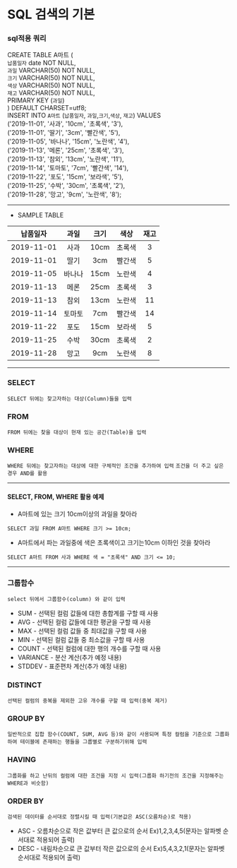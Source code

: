# SQL 검색의 기본
### sql적용 쿼리
CREATE TABLE A마트 (  
  `납품일자` date NOT NULL,  
  `과일` VARCHAR(50) NOT NULL,  
  `크기` VARCHAR(50) NOT NULL,  
  `색상` VARCHAR(50) NOT NULL,  
  `재고` VARCHAR(50) NOT NULL,  
  PRIMARY KEY (`과일`)  
) DEFAULT CHARSET=utf8;  
INSERT INTO `A마트` (`납품일자`, `과일`,`크기`,`색상`, `재고`) VALUES  
  ('2019-11-01', '사과', '10cm', '초록색', '3'),  
  ('2019-11-01', '딸기', '3cm', '빨간색', '5'),  
  ('2019-11-05', '바나나', '15cm', '노란색', '4'),  
  ('2019-11-13', '메론', '25cm', '초록색', '3'),  
  ('2019-11-13', '참외', '13cm', '노란색', '11'),  
  ('2019-11-14', '토마토', '7cm', '빨간색', '14'),  
  ('2019-11-22', '포도', '15cm', '보라색', '5'),  
  ('2019-11-25', '수박', '30cm', '초록색', '2'),  
  ('2019-11-28', '망고', '9cm', '노란색', '8');  
  
---

- SAMPLE TABLE  

|납품일자|과일|크기|색상|재고|
|:---:|:---:|:---:|:---:|:---:|
|2019-11-01|사과|10cm|초록색|3|
|2019-11-01|딸기|3cm|빨간색|5|
|2019-11-05|바나나|15cm|노란색|4|
|2019-11-13|메론|25cm|초록색|3|
|2019-11-13|참외|13cm|노란색|11|
|2019-11-14|토마토|7cm|빨간색|14|
|2019-11-22|포도|15cm|보라색|5|
|2019-11-25|수박|30cm|초록색|2
|2019-11-28|망고|9cm|노란색|8|
---

### SELECT
`SELECT 뒤에는 찾고자하는 대상(Column)들을 입력`
### FROM
`FROM 뒤에는 찾을 대상이 현재 있는 공간(Table)을 입력`
### WHERE
`WHERE 뒤에는 찾고자하는 대상에 대한 구체적인 조건을 추가하여 입력`
`조건을 더 주고 싶은 경우 AND를 활용`  

---
#### SELECT, FROM, WHERE 활용 예제
- A마트에 있는 크기 10cm이상의 과일을 찾아라
```
SELECT 과일 FROM A마트 WHERE 크기 >= 10cm;
```
- A마트에서 파는 과일중에 색은 초록색이고 크기는10cm 이하인 것을 찾아라
```
SELECT A마트 FROM 사과 WHERE 색 = "초록색" AND 크기 <= 10;
```

---
### 그룹함수
`select 뒤에서 그룹함수(column) 와 같이 입력`
- SUM - 선택된 컬럼 값들에 대한 총합계를 구할 때 사용
- AVG - 선택된 컬럼 값들에 대한 평균을 구할 때 사용
- MAX - 선택된 컬럼 값들 중 최대값을 구할 때 사용
- MIN - 선택된 컬럼 값들 중 최소값을 구할 때 사용
- COUNT - 선택된 컬럼에 대한 행의 개수를 구할 때 사용
- VARIANCE - 분산 계산(추가 예정 내용)
- STDDEV - 표준편차 계산(추가 예정 내용)

### DISTINCT
`선택된 컬럼의 중복을 제외한 고유 개수를 구할 때 입력(중복 제거)`

### GROUP BY
`일반적으로 집합 함수(COUNT, SUM, AVG 등)와 같이 사용되며 특정 컬럼을 기준으로 그룹화하여 테이블에 존재하는 행들을 그룹별로 구분하기위해 입력`


### HAVING
 `그룹화를 하고 난뒤의 컬럼에 대한 조건을 지정 시 입력(그룹화 하기전의 조건을 지정해주는 WHERE과 비슷함)`

### ORDER BY
`검색된 데이터를 순서대로 정렬시킬 때 입력(기본값은 ASC(오름차순)로 적용)`
- ASC - 오름차순으로 작은 값부터 큰 값으로의 순서 Ex)1,2,3,4,5(문자는 알파벳 순서대로 적용되어 출력)
- DESC - 내림차순으로 큰 값부터 작은 값으로의 순서 Ex)5,4,3,2,1(문자는 알파벳 순서대로 적용되어 출력)




